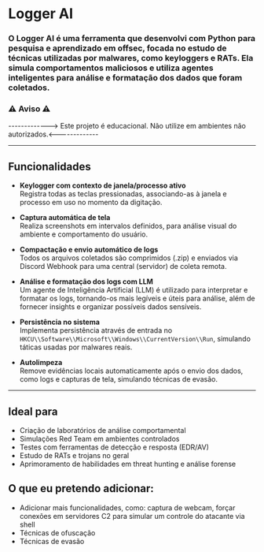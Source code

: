 # Logger AI

### O Logger AI é uma ferramenta que desenvolvi com Python para pesquisa e aprendizado em **offsec**, focada no estudo de técnicas utilizadas por malwares, como keyloggers e RATs. Ela simula comportamentos maliciosos e utiliza agentes inteligentes para análise e formatação dos dados que foram coletados.

### ⚠️ **Aviso**  ⚠️
-------------> Este projeto é educacional. Não utilize em ambientes não autorizados.<-------------

---

##  Funcionalidades

- **Keylogger com contexto de janela/processo ativo**  
  Registra todas as teclas pressionadas, associando-as à janela e processo em uso no momento da digitação.

- **Captura automática de tela**  
  Realiza screenshots em intervalos definidos, para análise visual do ambiente e comportamento do usuário.

- **Compactação e envio automático de logs**  
  Todos os arquivos coletados são comprimidos (.zip) e enviados via Discord Webhook para uma central (servidor) de coleta remota.

- **Análise e formatação dos logs com LLM**  
  Um agente de Inteligência Artificial (LLM) é utilizado para interpretar e formatar os logs, tornando-os mais legíveis e úteis para análise, além de fornecer insights e organizar possíveis dados sensíveis.

- **Persistência no sistema**  
  Implementa persistência através de entrada no `HKCU\\Software\\Microsoft\\Windows\\CurrentVersion\\Run`, simulando táticas usadas por malwares reais.

- **Autolimpeza**  
  Remove evidências locais automaticamente após o envio dos dados, como logs e capturas de tela, simulando técnicas de evasão.

---

## Ideal para

- Criação de laboratórios de análise comportamental
- Simulações Red Team em ambientes controlados
- Testes com ferramentas de detecção e resposta (EDR/AV)
- Estudo de RATs e trojans no geral
- Aprimoramento de habilidades em threat hunting e análise forense


## O que eu pretendo adicionar:

- Adicionar mais funcionalidades, como: captura de webcam, forçar conexões em servidores C2 para simular um controle do atacante via shell
- Técnicas de ofuscação
- Técnicas de evasão